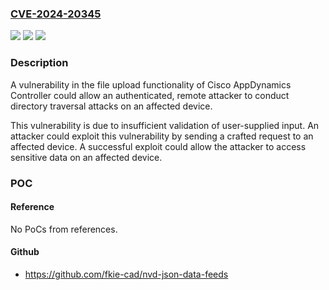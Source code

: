 ### [CVE-2024-20345](https://cve.mitre.org/cgi-bin/cvename.cgi?name=CVE-2024-20345)
![](https://img.shields.io/static/v1?label=Product&message=Cisco%20AppDynamics&color=blue)
![](https://img.shields.io/static/v1?label=Version&message=%3D%2021.2.0%20&color=brighgreen)
![](https://img.shields.io/static/v1?label=Vulnerability&message=Path%20Traversal&color=brighgreen)

### Description

A vulnerability in the file upload functionality of Cisco AppDynamics Controller could allow an authenticated, remote attacker to conduct directory traversal attacks on an affected device.  This vulnerability is due to insufficient validation of user-supplied input. An attacker could exploit this vulnerability by sending a crafted request to an affected device. A successful exploit could allow the attacker to access sensitive data on an affected device.

### POC

#### Reference
No PoCs from references.

#### Github
- https://github.com/fkie-cad/nvd-json-data-feeds

